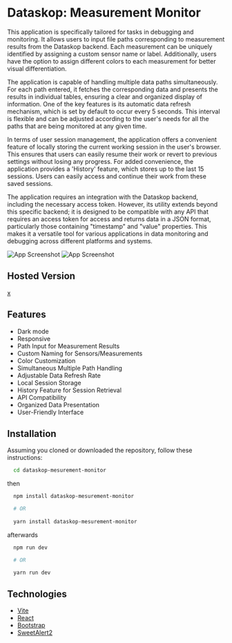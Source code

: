 # Dataskop: Measurement Monitor
This application is specifically tailored for tasks in debugging and monitoring. It allows users to input file paths corresponding to measurement results from the Dataskop backend. Each measurement can be uniquely identified by assigning a custom sensor name or label. Additionally, users have the option to assign different colors to each measurement for better visual differentiation.

The application is capable of handling multiple data paths simultaneously. For each path entered, it fetches the corresponding data and presents the results in individual tables, ensuring a clear and organized display of information. One of the key features is its automatic data refresh mechanism, which is set by default to occur every 5 seconds. This interval is flexible and can be adjusted according to the user's needs for all the paths that are being monitored at any given time.

In terms of user session management, the application offers a convenient feature of locally storing the current working session in the user's browser. This ensures that users can easily resume their work or revert to previous settings without losing any progress. For added convenience, the application provides a 'History' feature, which stores up to the last 15 sessions. Users can easily access and continue their work from these saved sessions.

The application requires an integration with the Dataskop backend, including the necessary access token. However, its utility extends beyond this specific backend; it is designed to be compatible with any API that requires an access token for access and returns data in a JSON format, particularly those containing "timestamp" and "value" properties. This makes it a versatile tool for various applications in data monitoring and debugging across different platforms and systems.

![App Screenshot](https://via.placeholder.com/468x300?text=App+Screenshot+Here)
![App Screenshot](https://via.placeholder.com/468x300?text=App+Screenshot+Here)

## Hosted Version
[x](x)

## Features

- Dark mode
- Responsive
- Path Input for Measurement Results
- Custom Naming for Sensors/Measurements
- Color Customization
- Simultaneous Multiple Path Handling
- Adjustable Data Refresh Rate
- Local Session Storage
- History Feature for Session Retrieval
- API Compatibility
- Organized Data Presentation
- User-Friendly Interface




## Installation

Assuming you cloned or downloaded the repository, follow these instructions:

```bash
  cd dataskop-mesurement-monitor
```
then

```bash
  npm install dataskop-mesurement-monitor

  # OR
  
  yarn install dataskop-mesurement-monitor
```
afterwards
```bash
  npm run dev

  # OR

  yarn run dev
 ```

    
## Technologies

 - [Vite](https://vitejs.dev/)
 - [React](https://react.dev/)
 - [Bootstrap](https://getbootstrap.com/)
 - [SweetAlert2](https://sweetalert2.github.io/)

